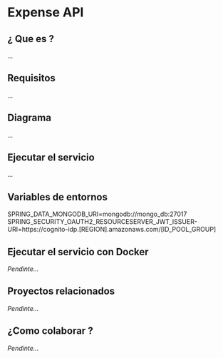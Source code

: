# Expense API

## ¿ Que es ?

...

## Requisitos

...

## Diagrama

...

## Ejecutar el servicio

...

## Variables de entornos

SPRING_DATA_MONGODB_URI=mongodb://mongo_db:27017
SPRING_SECURITY_OAUTH2_RESOURCESERVER_JWT_ISSUER-URI=https://cognito-idp.[REGION].amazonaws.com/[ID_POOL_GROUP]


## Ejecutar el servicio con Docker

*Pendinte...*

## Proyectos relacionados

*Pendinte...*

## ¿Como colaborar ?

*Pendinte...*
